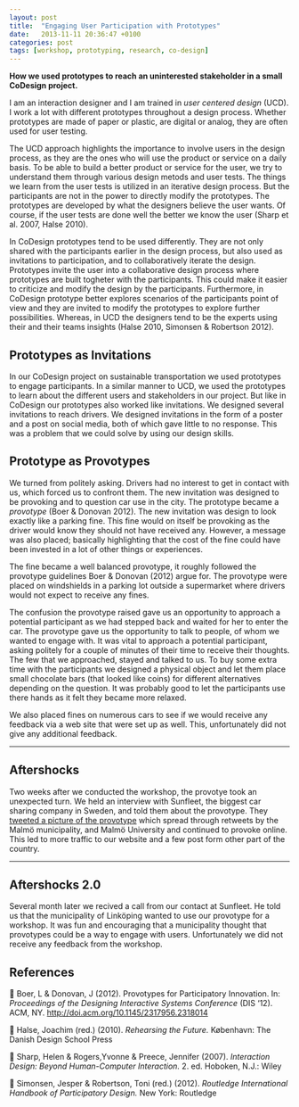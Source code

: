 ```yaml
---
layout: post
title:  "Engaging User Participation with Prototypes"
date:   2013-11-11 20:36:47 +0100
categories: post
tags: [workshop, prototyping, research, co-design]
---
```

**How we used prototypes to reach an uninterested stakeholder in a small CoDesign project.**

I am an interaction designer and I am trained in *user centered design* (UCD). I work a lot with different prototypes throughout a design process. Whether prototypes are made of paper or plastic, are digital or analog, they are often used for user testing.

The UCD approach highlights the importance to involve users in the design process, as they are the ones who will use the product or service on a daily basis. To be able to build a better product or service for the user, we try to understand them through various design metods and user tests. The things we learn from the user tests is utilized in an iterative design process. But the participants are not in the power to directly modify the prototypes. The prototypes are developed by what the designers believe the user wants. Of course, if the user tests are done well the better we know the user (Sharp et al. 2007, Halse 2010).

In CoDesign prototypes tend to be used differently. They are not only shared with the participants earlier in the design process, but also used as invitations to participation, and to collaboratively iterate the design. Prototypes invite the user into a collaborative design process where prototypes are built togheter with the participants. This could make it easier to criticize and modify the design by the participants. Furthermore, in CoDesign prototype better explores scenarios of the participants point of view and they are invited to modify the prototypes to explore further possibilities. Whereas, in UCD the designers tend to be the experts using their and their teams insights (Halse 2010, Simonsen & Robertson 2012).

<!--more-->
## **Prototypes as Invitations**

In our CoDesign project on sustainable transportation we used prototypes to engage participants. In a similar manner to UCD, we used the prototypes to learn about the different users and stakeholders in our project. But like in CoDesign our prototypes also worked like invitations. We designed several invitations to reach drivers. We designed invitations in the form of a poster and a post on social media, both of which gave little to no response. This was a problem that we could solve by using our design skills.

## **Prototype as Provotypes**

We turned from politely asking. Drivers had no interest to get in contact with us, which forced us to confront them. The new invitation was designed to be provoking and to question car use in the city. The prototype became a *provotype* (Boer & Donovan 2012). The new invitation was design to look exactly like a parking fine. This fine would on itself be provoking as the driver would know they should not have received any. However, a message was also placed; basically highlighting that the cost of the fine could have been invested in a lot of other things or experiences.

The fine became a well balanced provotype, it roughly followed the provotype guidelines Boer & Donovan (2012) argue for. The provotype were placed on windshields in a parking lot outside a supermarket where drivers would not expect to receive any fines.

The confusion the provotype raised gave us an opportunity to approach a potential participant as we had stepped back and waited for her to enter the car. The provotype gave us the opportunity to talk to people, of whom we wanted to engage with. It was vital to approach a potential participant, asking politely for a couple of minutes of their time to receive their thoughts. The few that we approached, stayed and talked to us. To buy some extra time with the participants we designed a physical object and let them place small chocolate bars (that looked like coins) for different alternatives depending on the question. It was probably good to let the participants use there hands as it felt they became more relaxed.

We also placed fines on numerous cars to see if we would receive any feedback via a web site that were set up as well. This, unfortunately did not give any additional feedback.

------

## **Aftershocks**

Two weeks after we conducted the workshop, the provotye took an unexpected turn. We held an interview with Sunfleet, the biggest car sharing company in Sweden, and told them about the provotype. They [tweeted a picture of the provotype](https://twitter.com/recidiv/status/398019177006772224) which spread through retweets by the Malmö municipality, and Malmö University and continued to provoke online. This led to more traffic to our website and a few post form other part of the country.

------

## Aftershocks 2.0

Several month later we recived a call from our contact at Sunfleet. He told us that the municipality of Linköping wanted to use our provotype for a workshop. It was fun and encouraging that a municipality thought that provotypes could be a way to engage with users. Unfortunately we did not receive any feedback from the workshop.



## **References**

📄 Boer, L & Donovan, J (2012). Provotypes for Participatory Innovation. In: *Proceedings of the Designing Interactive Systems Conference* (DIS ‘12). ACM, NY. http://doi.acm.org/10.1145/2317956.2318014

📓 Halse, Joachim (red.) (2010). *Rehearsing the Future.* København: The Danish Design School Press

📗 Sharp, Helen & Rogers,Yvonne & Preece, Jennifer (2007). *Interaction Design: Beyond Human-Computer Interaction.* 2. ed. Hoboken, N.J.: Wiley

📕 Simonsen, Jesper & Robertson, Toni (red.) (2012). *Routledge International Handbook of Participatory Design.* New York: Routledge
